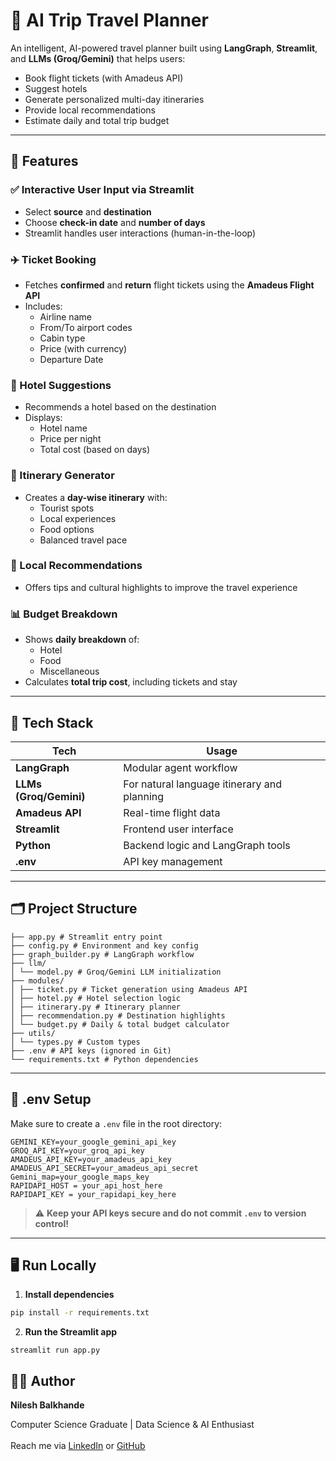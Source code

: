 # 🧳 AI Trip Travel Planner

An intelligent, AI-powered travel planner built using **LangGraph**, **Streamlit**, and **LLMs (Groq/Gemini)** that helps users:
- Book flight tickets (with Amadeus API)
- Suggest hotels
- Generate personalized multi-day itineraries
- Provide local recommendations
- Estimate daily and total trip budget

---

## 🚀 Features

### ✅ Interactive User Input via Streamlit
- Select **source** and **destination**
- Choose **check-in date** and **number of days**
- Streamlit handles user interactions (human-in-the-loop)

### ✈️ Ticket Booking
- Fetches **confirmed** and **return** flight tickets using the **Amadeus Flight API**
- Includes:
  - Airline name
  - From/To airport codes
  - Cabin type
  - Price (with currency)
  - Departure Date

### 🏨 Hotel Suggestions
- Recommends a hotel based on the destination
- Displays:
  - Hotel name
  - Price per night
  - Total cost (based on days)

### 📆 Itinerary Generator
- Creates a **day-wise itinerary** with:
  - Tourist spots
  - Local experiences
  - Food options
  - Balanced travel pace

### 📌 Local Recommendations
- Offers tips and cultural highlights to improve the travel experience

### 📊 Budget Breakdown
- Shows **daily breakdown** of:
  - Hotel
  - Food
  - Miscellaneous
- Calculates **total trip cost**, including tickets and stay

---

## 🧠 Tech Stack

| Tech | Usage |
|------|-------|
| **LangGraph** | Modular agent workflow |
| **LLMs (Groq/Gemini)** | For natural language itinerary and planning |
| **Amadeus API** | Real-time flight data |
| **Streamlit** | Frontend user interface |
| **Python** | Backend logic and LangGraph tools |
| **.env** | API key management |

---

## 🗂️ Project Structure

```
├── app.py # Streamlit entry point
├── config.py # Environment and key config
├── graph_builder.py # LangGraph workflow
├── llm/
│ └── model.py # Groq/Gemini LLM initialization
├── modules/
│ ├── ticket.py # Ticket generation using Amadeus API
│ ├── hotel.py # Hotel selection logic
│ ├── itinerary.py # Itinerary planner
│ ├── recommendation.py # Destination highlights
│ └── budget.py # Daily & total budget calculator
├── utils/
│ └── types.py # Custom types
├── .env # API keys (ignored in Git)
└── requirements.txt # Python dependencies
```


---

## 🔑 .env Setup

Make sure to create a `.env` file in the root directory:
```
GEMINI_KEY=your_google_gemini_api_key
GROQ_API_KEY=your_groq_api_key
AMADEUS_API_KEY=your_amadeus_api_key
AMADEUS_API_SECRET=your_amadeus_api_secret
Gemini_map=your_google_maps_key
RAPIDAPI_HOST = your_api_host_here
RAPIDAPI_KEY = your_rapidapi_key_here
```


> ⚠️ **Keep your API keys secure and do not commit `.env` to version control!**

---

## 🖥️ Run Locally

1. **Install dependencies**

```bash
pip install -r requirements.txt
```

2. **Run the Streamlit app**
```
streamlit run app.py
```

## 👨‍💻 Author  
**Nilesh Balkhande**  

Computer Science Graduate | Data Science & AI Enthusiast  <br>  
Reach me via [LinkedIn](https://www.linkedin.com/in/nilesh-balkhande-662283323/) or [GitHub](https://github.com/nkbalkhande)


